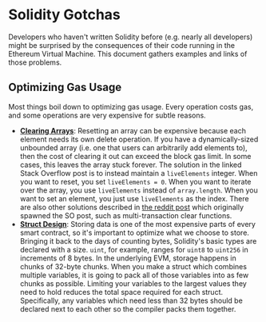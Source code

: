 # Solidity Gotchas
Developers who haven't written Solidity before (e.g. nearly all developers) might be surprised by the consequences of their code running in the Ethereum Virtual Machine.  This document gathers examples and links of those problems.

## Optimizing Gas Usage
Most things boil down to optimizing gas usage.  Every operation costs gas, and some operations are very expensive for subtle reasons.

- [**Clearing Arrays**](https://ethereum.stackexchange.com/questions/3373/how-to-clear-large-arrays-without-blowing-the-gas-limit): Resetting an array can be expensive because each element needs its own delete operation.  If you have a dynamically-sized unbounded array (i.e. one that users can arbitrarily add elements to), then the cost of clearing it out can exceed the block gas limit.  In some cases, this leaves the array stuck forever.  The solution in the linked Stack Overflow post is to instead maintain a `liveElements` integer.  When you want to reset, you set `liveElements = 0`.  When you want to iterate over the array, you use `liveElements` instead of `array.length`.  When you want to set an element, you just use `liveElements` as the index.  There are also other solutions described in [the reddit post](https://www.reddit.com/r/ethereum/comments/4ghzhv/governmentals_1100_eth_jackpot_payout_is_stuck/) which originally spawned the SO post, such as multi-transaction clear functions.
- [**Struct Design**](https://medium.com/@novablitz/storing-structs-is-costing-you-gas-774da988895e): Storing data is one of the most expensive parts of every smart contract, so it's important to optimize what we choose to store.  Bringing it back to the days of counting bytes, Solidity's basic types are declared with a size.  `uint`, for example, ranges for `uint8` to `uint256` in increments of 8 bytes.  In the underlying EVM, storage happens in chunks of 32-byte chunks.  When you make a struct which combines multiple variables, it is going to pack all of those variables into as few chunks as possible.  Limiting your variables to the largest values they need to hold reduces the total space required for each struct.  Specifically, any variables which need less than 32 bytes should be declared next to each other so the compiler packs them together.
